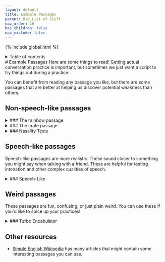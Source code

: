 ```yaml
---
layout: default
title: Example Passages
parent: Big List of Stuff
nav_order: 10
has_children: false
nav_exclude: false
---
```

{% include global.html %}
<details closed markdown="block">
  <summary markdown="block">
    Table of contents
  </summary>
{: .text-delta }
1. TOC
{:toc}
</details>
# Example Passages
Here are some things to read! Getting actual conversation practice is important, but sometimes we just want a script to try things out during a practice.

You can benefit from reading any passage you like, but there are some passages that are better at helping us discover potential weakness than others.

## Non-speech-like passages

<details closed markdown="block"><summary markdown="block">
### The rainbow passage
</summary>
This passage is very common and useful for starting out. The rainbow passage is a good example of a passage that can be read both as speech and as a script.

> When the sunlight strikes raindrops in the air, they act as a prism and form a rainbow. The rainbow is a division of white light into many beautiful colors. These take the shape of a long round arch, with its path high above, and its two ends apparently beyond the horizon. There is, according to legend, a boiling pot of gold at one end. People look, but no one ever finds it. When a man looks for something beyond his reach, his friends say he is looking for the pot of gold at the end of the rainbow.
</details>

<details closed markdown="block"><summary markdown="block">
### The crate passage
</summary>

The phrases in this passage are shorter, which can help when trying small modifications many times.
> Open the crate but don't break the glass.
> Oak is strong and also gives shade.
> Cats and dogs each hate the other.
> The pipe began to rust while new.
> Add the sum to the product of these three.
> The ripe taste of cheese improves with age.
> Act on these orders with great speed.
> The hog crawled under the high fence.
> Move the vat over the hot fire.

</details>

<details closed markdown="block">
<summary markdown="block">
### Nasality Tests
</summary>
We can use these to test nasality. If we block the nose by pinching it and read the non-nasal passages, it should sound exactly the same as if we didn't block the nose.

**Non-nasal:**
> Please take these glasses with the plates to be washed below the tap.
> The sea was as rough as it was dark.
> The lights of the city glowed brightly below us.
> You could be surprised at that aspect of his character.

**Nasal:**
> The wind blew strongly and bent trees over in a show of staggering natural strength.
> Many, but not all plants, flower in spring.
> She longed to dance beneath the moonlight.
> Finding nothing in front they muttered to themselves about something inane.
</details>

## Speech-like passages
Speech-like passages are more realistic. These sound closer to something you might say when talking with a friend. These are helpful for testing intonation and other complex qualities of speech.

<details closed markdown="block"><summary markdown="block">
### Speech-Like
</summary>

> 1. Wait so they went anyway? I thought the weather was going to be bad so I cancelled it all on my end. How are they even going to get there aren't the bridges closed?
> 2. Well yes, but also no. I haven't been there so I don't know if they still sell it. All I know is they don't ship internationally unless you pay like, 100 bucks.
> 3. What the hell was that!? They just spawnsniped the whole damn team like 5 times in a row all with headshots. This has gotta be hacks.
> 4. So I haven't introduced you two yet have I. I'll have to invite you both on the weekend, you've got tons in common, I reckon you'll get on great.
> 5. Did you ever get that flashlight I told you about? Mine's so powerful I used it to cook a bit of beef haha. It's so bright, I think like 4000 lumens or something crazy like that. Gotta make sure you get the right batteries though otherwise they'll burn it out.
> 6. I couldn't sleep last night... I ended up getting up and having a cup of tea. I don't know why, I don't usually have trouble sleeping but for some reason my eyes were just wired open. You ever get that?
> 7. Oh my god the dinner last night was so amazing! You had the tacos too right? That sauce on it was incredible I just want like 100 liters of the stuff so I can put it on everything.
</details>

## Weird passages
These passages are fun, confusing, or just plain weird. You can use these if you'd like to spice up your practices!

<details closed markdown="block"><summary markdown="block">
### Turbo Encabulator
</summary>
[Source](https://www.youtube.com/watch?v=Ac7G7xOG2Ag)

> For a number of years now, work has been proceeding in order to bring perfection to the crudely conceived idea of a transmission that would not only supply inverse reactive current for use in unilateral phase detractors, but would also be capable of automatically synchronizing cardinal grammeters. Such an instrument is the turbo encabulator.
>
> Now basically the only new principle involved is that instead of power being generated by the relative motion of conductors and fluxes, it is produced by the modial interaction of magneto-reluctance and capacitive diractance.
>
> The original machine had a base plate of pre-famulated amulite surmounted by a malleable logarithmic casing in such a way that the two spurving bearings were in a direct line with the panametric fan. The latter consisted simply of six hydrocoptic marzlevanes, so fitted to the ambifacient lunar waneshaft that side fumbling was effectively prevented.
>
> The main winding was of the normal lotus-o-delta type placed in panendermic semi-boloid slots of the stator, every seventh conductor being connected by a non-reversible tremie pipe to the differential girdle spring on the “up” end of the grammeters.
>
> The turbo-encabulator has now reached a high level of development, and it’s being successfully used in the operation of novertrunnions. Moreover, whenever a forescent skor motion is required, it may also be employed in conjunction with a drawn reciprocation dingle arm, to reduce sinusoidal repleneration.
</details>

## Other resources

- [Simple English Wikipedia](https://simple.wikipedia.org/wiki/Simple_English_Wikipedia) has many articles that might contain some interesting passages you can use.
